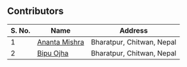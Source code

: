 ## Contributors

| S. No. | Name                                                           | Address 
| ------- | -------------------------------------------------------------- | ----------  |
| 1       | [Ananta Mishra]( https://github.com/mishrauttam )               | Bharatpur, Chitwan, Nepal |
| 2       | [Bipu Ojha]( https://github.com/bipuojha1)               |     Bharatpur, Chitwan, Nepal |
